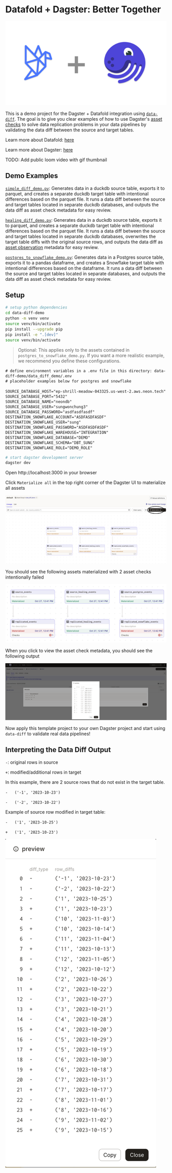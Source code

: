 # Datafold + Dagster: Better Together

<p align="center">
  <img src="images/dagster_and_datafold.png">
</p>

This is a demo project for the Dagster + Datafold integration using [`data-diff`](https://github.com/datafold/data-diff#data-diff-compare-datasets-fast-within-or-across-sql-databases). The goal is to give you clear examples of how to use Dagster's [asset checks](https://docs.dagster.io/concepts/assets/asset-checks) to solve data replication problems in your data pipelines by validating the data diff between the source and target tables.

Learn more about Datafold: [here](https://www.datafold.com/data-replication)

Learn more about Dagster: [here](https://dagster.io/)

TODO: Add public loom video with gif thumbnail

## Demo Examples

[`simple_diff_demo.py`](data-diff-demo/data_diff_demo/simple_diff_demo.py): Generates data in a duckdb source table, exports it to parquet, and creates a separate duckdb target table with intentional differences based on the parquet file. It runs a data diff between the source and target tables located in separate duckdb databases, and outputs the data diff as asset check metadata for easy review.

[`healing_diff_demo.py`](data-diff-demo/data_diff_demo/healing_diff_demo.py): Generates data in a duckdb source table, exports it to parquet, and creates a separate duckdb target table with intentional differences based on the parquet file. It runs a data diff between the source and target tables located in separate duckdb databases, overwrites the target table diffs with the original source rows, and outputs the data diff as [asset observation](https://docs.dagster.io/concepts/assets/asset-observations) metadata for easy review.

[`postgres_to_snowflake_demo.py`](data-diff-demo/data_diff_demo/postgres_to_snowflake_demo.py): Generates data in a Postgres source table, exports it to a pandas dataframe, and creates a Snowflake target table with intentional differences based on the dataframe. It runs a data diff between the source and target tables located in separate databases, and outputs the data diff as asset check metadata for easy review.


## Setup

```bash
# setup python dependencies
cd data-diff-demo
python -m venv venv
source venv/bin/activate
pip install --upgrade pip
pip install -e ".[dev]"
source venv/bin/activate
```

> Optional: This applies only to the assets contained in `postgres_to_snowflake_demo.py`. If you want a more realistic example, we recommend you define these configurations.

```
# define environment variables in a .env file in this directory: data-diff-demo/data_diff_demo/.env
# placeholder examples below for postgres and snowflake

SOURCE_DATABASE_HOST="ep-shrill-meadow-043325.us-west-2.aws.neon.tech"
SOURCE_DATABASE_PORT="5432"
SOURCE_DATABASE_NAME="neondb"
SOURCE_DATABASE_USER="sungwonchung3"
SOURCE_DATABASE_PASSWORD="asdfasdfasdf"
DESTINATION_SNOWFLAKE_ACCOUNT="ASDFASDFASDF"
DESTINATION_SNOWFLAKE_USER="sung"
DESTINATION_SNOWFLAKE_PASSWORD="ASDFASDFASDF"
DESTINATION_SNOWFLAKE_WAREHOUSE="INTEGRATION"
DESTINATION_SNOWFLAKE_DATABASE="DEMO"
DESTINATION_SNOWFLAKE_SCHEMA="DBT_SUNG"
DESTINATION_SNOWFLAKE_ROLE="DEMO_ROLE"
```

```bash
# start dagster development server
dagster dev
```

Open http://localhost:3000 in your browser

Click `Materialize all` in the top right corner of the Dagster UI to materialize all assets

![](images/start.png)

You should see the following assets materialized with 2 asset checks intentionally failed

![](images/end.png)

When you click to view the asset check metadata, you should see the following output

![](images/example_asset_check.png)

Now apply this template project to your own Dagster project and start using `data-diff` to validate real data pipelines!


## Interpreting the Data Diff Output

`-`: original rows in source

`+`: modified/additional rows in target

In this example, there are 2 source rows that do not exist in the target table.

`-   ('-1', '2023-10-23')`

`-   ('-2', '2023-10-22')`

Example of source row modified in target table:

`-   ('1', '2023-10-25')`

`+   ('1', '2023-10-23')`

![](images/data_diff_output.png)